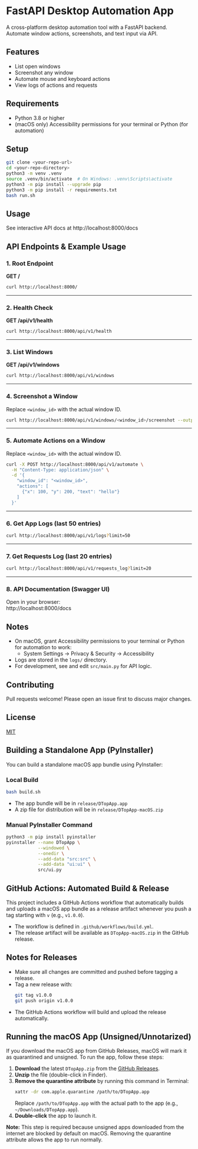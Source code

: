 # FastAPI Desktop Automation App

A cross-platform desktop automation tool with a FastAPI backend. Automate window actions, screenshots, and text input via API.

## Features
- List open windows
- Screenshot any window
- Automate mouse and keyboard actions
- View logs of actions and requests

## Requirements
- Python 3.8 or higher
- (macOS only) Accessibility permissions for your terminal or Python (for automation)

## Setup

```sh
git clone <your-repo-url>
cd <your-repo-directory>
python3 -m venv .venv
source .venv/bin/activate  # On Windows: .venv\Scripts\activate
python3 -m pip install --upgrade pip
python3 -m pip install -r requirements.txt
bash run.sh
```

## Usage

See interactive API docs at http://localhost:8000/docs

## API Endpoints & Example Usage

### 1. Root Endpoint
**GET /**
```sh
curl http://localhost:8000/
```

---

### 2. Health Check
**GET /api/v1/health**
```sh
curl http://localhost:8000/api/v1/health
```

---

### 3. List Windows
**GET /api/v1/windows**
```sh
curl http://localhost:8000/api/v1/windows
```

---

### 4. Screenshot a Window  
Replace `<window_id>` with the actual window ID.
```sh
curl http://localhost:8000/api/v1/windows/<window_id>/screenshot --output screenshot.png
```

---

### 5. Automate Actions on a Window  
Replace `<window_id>` with the actual window ID.
```sh
curl -X POST http://localhost:8000/api/v1/automate \
  -H "Content-Type: application/json" \
  -d '{
    "window_id": "<window_id>",
    "actions": [
      {"x": 100, "y": 200, "text": "hello"}
    ]
  }'
```

---

### 6. Get App Logs (last 50 entries)
```sh
curl http://localhost:8000/api/v1/logs?limit=50
```

---

### 7. Get Requests Log (last 20 entries)
```sh
curl http://localhost:8000/api/v1/requests_log?limit=20
```

---

### 8. API Documentation (Swagger UI)
Open in your browser:  
http://localhost:8000/docs

## Notes
- On macOS, grant Accessibility permissions to your terminal or Python for automation to work:
  - System Settings → Privacy & Security → Accessibility
- Logs are stored in the `logs/` directory.
- For development, see and edit `src/main.py` for API logic.

## Contributing
Pull requests welcome! Please open an issue first to discuss major changes.

## License
[MIT](LICENSE)

## Building a Standalone App (PyInstaller)

You can build a standalone macOS app bundle using PyInstaller:

### Local Build

```sh
bash build.sh
```
- The app bundle will be in `release/DTopApp.app`
- A zip file for distribution will be in `release/DTopApp-macOS.zip`

### Manual PyInstaller Command

```sh
python3 -m pip install pyinstaller
pyinstaller --name DTopApp \
            --windowed \
            --onedir \
            --add-data "src:src" \
            --add-data "ui:ui" \
            src/ui.py
```

## GitHub Actions: Automated Build & Release

This project includes a GitHub Actions workflow that automatically builds and uploads a macOS app bundle as a release artifact whenever you push a tag starting with `v` (e.g., `v1.0.0`).

- The workflow is defined in `.github/workflows/build.yml`.
- The release artifact will be available as `DTopApp-macOS.zip` in the GitHub release.

## Notes for Releases
- Make sure all changes are committed and pushed before tagging a release.
- Tag a new release with:
  ```sh
  git tag v1.0.0
  git push origin v1.0.0
  ```
- The GitHub Actions workflow will build and upload the release automatically.

## Running the macOS App (Unsigned/Unnotarized)

If you download the macOS app from GitHub Releases, macOS will mark it as quarantined and unsigned. To run the app, follow these steps:

1. **Download** the latest `DTopApp.zip` from the [GitHub Releases](https://github.com/your-repo/releases).
2. **Unzip** the file (double-click in Finder).
3. **Remove the quarantine attribute** by running this command in Terminal:
   ```sh
   xattr -dr com.apple.quarantine /path/to/DTopApp.app
   ```
   Replace `/path/to/DTopApp.app` with the actual path to the app (e.g., `~/Downloads/DTopApp.app`).
4. **Double-click** the app to launch it.

**Note:** This step is required because unsigned apps downloaded from the internet are blocked by default on macOS. Removing the quarantine attribute allows the app to run normally. 